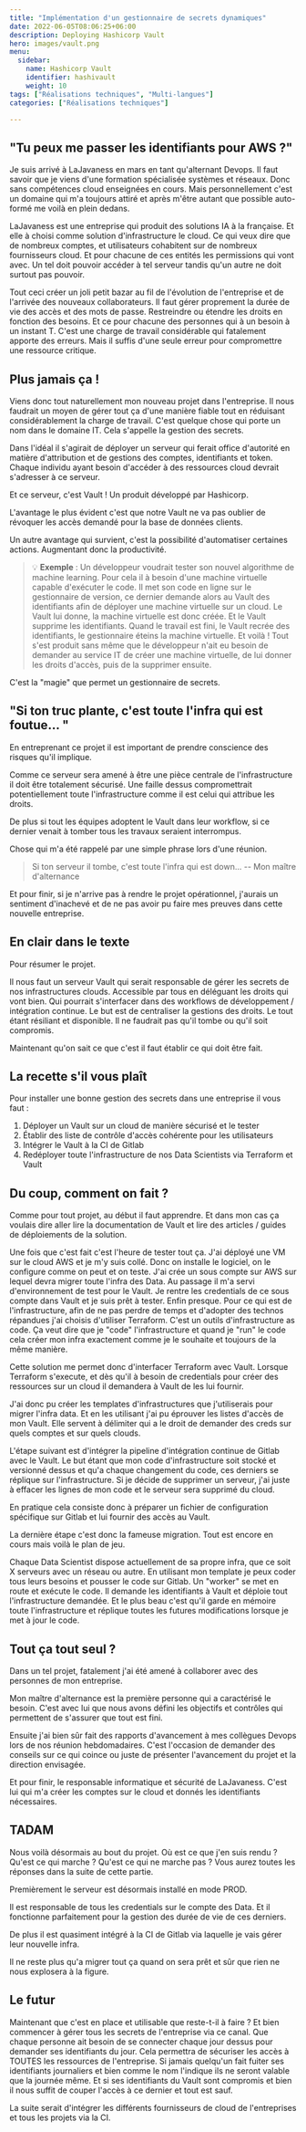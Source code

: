 ```yaml
---
title: "Implémentation d'un gestionnaire de secrets dynamiques"
date: 2022-06-05T08:06:25+06:00
description: Deploying Hashicorp Vault
hero: images/vault.png
menu:
  sidebar:
    name: Hashicorp Vault
    identifier: hashivault
    weight: 10
tags: ["Réalisations techniques", "Multi-langues"]
categories: ["Réalisations techniques"]

---
```

## "Tu peux me passer les identifiants pour AWS ?"

Je suis arrivé à LaJavaness en mars en tant qu'alternant Devops. Il faut savoir que je viens d'une formation spécialisée systèmes et réseaux. Donc sans compétences cloud enseignées en cours. Mais personnellement c'est un domaine qui m'a toujours attiré et après m'être autant que possible auto-formé me voilà en plein dedans.

LaJavaness est une entreprise qui produit des solutions IA à la française. Et elle à choisi comme solution d'infrastructure le cloud. Ce qui veux dire que de nombreux comptes, et utilisateurs cohabitent sur de nombreux fournisseurs cloud. Et pour chacune de ces entités les permissions qui vont avec. Un tel doit pouvoir accéder à tel serveur tandis qu'un autre ne doit surtout pas pouvoir.

Tout ceci créer un joli petit bazar au fil de l'évolution de l'entreprise et de l'arrivée des nouveaux collaborateurs. Il faut gérer proprement la durée de vie des accès et des mots de passe. Restreindre ou étendre les droits en fonction des besoins. Et ce pour chacune des personnes qui à un besoin à un instant T. C'est une charge de travail considérable qui fatalement apporte des erreurs. Mais il suffis d'une seule erreur pour compromettre une ressource critique.

## Plus jamais ça ! 

Viens donc tout naturellement mon nouveau projet dans l'entreprise. Il nous faudrait un moyen de gérer tout ça d'une manière fiable tout en réduisant considérablement la charge de travail. C'est quelque chose qui porte un nom dans le domaine IT. Cela s'appelle la gestion des secrets.

Dans l'idéal il s'agirait de déployer un serveur qui ferait office d'autorité en matière d'attribution et de gestions des comptes, identifiants et token. Chaque individu ayant besoin d'accéder à des ressources cloud devrait s'adresser à ce serveur.

Et ce serveur, c'est Vault ! Un produit développé par Hashicorp.

L'avantage le plus évident c'est que notre Vault ne va pas oublier de révoquer les accès demandé pour la base de données clients.

Un autre avantage qui survient, c'est la possibilité d'automatiser certaines actions. Augmentant donc la productivité.

>💡 **Exemple** : Un développeur voudrait tester son nouvel algorithme de machine learning. Pour cela il à besoin d'une machine virtuelle capable d'exécuter le code. Il met son code en ligne sur le gestionnaire de version, ce dernier demande alors au Vault des identifiants afin de déployer une machine virtuelle sur un cloud. Le Vault lui donne, la machine virtuelle est donc créée. Et le Vault supprime les identifiants. Quand le travail est fini, le Vault recrée des identifiants, le gestionnaire éteins la machine virtuelle. Et voilà ! Tout s'est produit sans même que le développeur n'ait eu besoin de demander au service IT de créer une machine virtuelle, de lui donner les droits d'accès, puis de la supprimer ensuite.

C'est la "magie" que permet un gestionnaire de secrets.

## "Si ton truc plante, c'est toute l'infra qui est foutue... "

En entreprenant ce projet il est important de prendre conscience des risques qu'il implique.

Comme ce serveur sera amené à être une pièce centrale de l'infrastructure il doit être totalement sécurisé. Une faille dessus compromettrait potentiellement toute l'infrastructure comme il est celui qui attribue les droits.

De plus si tout les équipes adoptent le Vault dans leur workflow, si ce dernier venait à tomber tous les travaux seraient interrompus.

Chose qui m'a été rappelé par une simple phrase lors d'une réunion.

> Si ton serveur il tombe, c'est toute l'infra qui est down...
>-- Mon maître d'alternance

Et pour finir, si je n'arrive pas à rendre le projet opérationnel, j'aurais un sentiment d'inachevé et de ne pas avoir pu faire mes preuves dans cette nouvelle entreprise.

## En clair dans le texte

Pour résumer le projet.

Il nous faut un serveur Vault qui serait responsable de gérer les secrets de nos infrastructures clouds. Accessible par tous en déléguant les droits qui vont bien. Qui pourrait s'interfacer dans des workflows de développement / intégration continue. Le but est de centraliser la gestions des droits. Le tout étant résiliant et disponible. Il ne faudrait pas qu'il tombe ou qu'il soit compromis.

Maintenant qu'on sait ce que c'est il faut établir ce qui doit être fait.

## La recette s'il vous plaît

Pour installer une bonne gestion des secrets dans une entreprise il vous faut :

1. Déployer un Vault sur un cloud de manière sécurisé et le tester
2. Établir des liste de contrôle d'accès cohérente pour les utilisateurs
3. Intégrer le Vault à la CI de Gitlab
4. Redéployer toute l'infrastructure de nos Data Scientists via Terraform et Vault

## Du coup, comment on fait ?

Comme pour tout projet, au début il faut apprendre. Et dans mon cas ça voulais dire aller lire la documentation de Vault et lire des articles / guides de déploiements de la solution.

Une fois que c'est fait c'est l'heure de tester tout ça. J'ai déployé une VM sur le cloud AWS et je m'y suis collé. Donc on installe le logiciel, on le configure comme on peut et on teste. J'ai crée un sous compte sur AWS sur lequel devra migrer toute l'infra des Data. Au passage il m'a servi d'environnement de test pour le Vault.  Je rentre les credentials de ce sous compte dans Vault et je suis prêt à tester. Enfin presque. Pour ce qui est de l'infrastructure, afin de ne pas perdre de temps et d'adopter des technos répandues j'ai choisis d'utiliser Terraform. C'est un outils d'infrastructure as code. Ça veut dire que je "code" l'infrastructure et quand je "run" le code cela créer mon infra exactement comme je le souhaite et toujours de la même manière.

Cette solution me permet donc d'interfacer Terraform avec Vault. Lorsque Terraform s'execute, et dès qu'il à besoin de credentials pour créer des ressources sur un cloud il demandera à Vault de les lui fournir.

J'ai donc pu créer les templates d'infrastructures que j'utiliserais pour migrer l'infra data. Et en les utilisant j'ai pu éprouver les listes d'accès de mon Vault. Elle servent à délimiter qui a le droit de demander des creds sur quels comptes et sur quels clouds.

L'étape suivant est d'intégrer la pipeline d'intégration continue de Gitlab avec le Vault. Le but étant que mon code d'infrastructure soit stocké et versionné dessus et qu'a chaque changement du code, ces derniers se réplique sur l'infrastructure. Si je décide de supprimer un serveur, j'ai juste à effacer les lignes de mon code et le serveur sera supprimé du cloud.

En pratique cela consiste donc à préparer un fichier de configuration spécifique sur Gitlab et lui fournir des accès au Vault.

La dernière étape c'est donc la fameuse migration. Tout est encore en cours mais voilà le plan de jeu.

Chaque Data Scientist dispose actuellement de sa propre infra, que ce soit X serveurs avec un réseau ou autre. En utilisant mon template je peux coder tous leurs besoins et pousser le code sur Gitlab. Un "worker" se met en route et exécute le code. Il demande les identifiants à Vault et déploie tout l'infrastructure demandée. Et le plus beau c'est qu'il garde en mémoire toute l'infrastructure et réplique toutes les futures modifications lorsque je met à jour le code.

## Tout ça tout seul ?

Dans un tel projet, fatalement j'ai été amené à collaborer avec des personnes de mon entreprise.

Mon maître d'alternance est la première personne qui a caractérisé le besoin. C'est avec lui que nous avons défini les objectifs et contrôles qui permettent de s'assurer que tout est fini.

Ensuite j'ai bien sûr fait des rapports d'avancement à mes collègues Devops lors de nos réunion hebdomadaires. C'est l'occasion de demander des conseils sur ce qui coince ou juste de présenter l'avancement du projet et la direction envisagée.

Et pour finir, le responsable informatique et sécurité de LaJavaness. C'est lui qui m'a créer les comptes sur le cloud et donnés les identifiants nécessaires.

## TADAM

Nous voilà désormais au bout du projet. Où est ce que j'en suis rendu ? Qu'est ce qui marche ? Qu'est ce qui ne marche pas ? Vous aurez toutes les réponses dans la suite de cette partie.

Premièrement le serveur est désormais installé en mode PROD.

Il est responsable de tous les credentials  sur le compte des Data. Et il fonctionne parfaitement pour la gestion des durée de vie de ces derniers.

De plus il est quasiment intégré à la CI de Gitlab via laquelle je vais gérer leur nouvelle infra.

Il ne reste plus qu'a migrer tout ça quand on sera prêt et sûr que rien ne nous explosera à la figure.

## Le futur

Maintenant que c'est en place et utilisable que reste-t-il à faire ? Et bien commencer à gérer tous les secrets de l'entreprise via ce canal. Que chaque personne ait besoin de se connecter chaque jour dessus pour demander ses identifiants du jour. Cela permettra de sécuriser les accès à TOUTES les ressources de l'entreprise. Si jamais quelqu'un fait fuiter ses identifiants journaliers et bien comme le nom l'indique ils ne seront valable que la journée même. Et si ses identifiants du Vault sont compromis et bien il nous suffit de couper l'accès à ce dernier et tout est sauf.

La suite serait d'intégrer les différents fournisseurs de cloud de l'entreprises et tous les projets via la CI.
